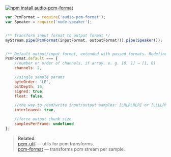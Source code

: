 [![npm install audio-pcm-format](https://nodei.co/npm/audio-pcm-format.png?mini=true)](https://npmjs.org/package/audio-pcm-format/)

```js
var PcmFormat = require('audio-pcm-format');
var Speaker = require('node-speaker');


/** Transform input format to output format */
myStream.pipe(PcmFormat(inputFormat, outputFormat?)).pipe(Speaker());


/** Default output/input format, extended with passed formats. Redefine if needed. */
PcmFormat.default === {
	//number or order of channels, if array, e. g. [0, 1] → [1, 0]
	channels: 2,

	//single sample params
	byteOrder: 'LE',
	bitDepth: 16,
	signed: true,
	float: false,

	//the way to read/write input/output samples: [LRLRLRLR] or [LLLLRRRR]
	interleaved: true,

	//force output chunk size
	samplesPerFrame: undefined
};


```

> **Related**<br/>
> [pcm-util](https://npmjs.org/package/pcm-util) — utils for pcm transforms.<br/>
> [pcm-format](https://npmjs.org/package/pcm-format) — transforms pcm stream per sample.<br/>